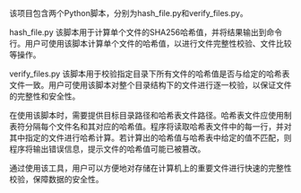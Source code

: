 该项目包含两个Python脚本，分别为hash_file.py和verify_files.py。


hash_file.py
该脚本用于计算单个文件的SHA256哈希值，并将结果输出到命令行。用户可使用该脚本计算单个文件的哈希值，以进行文件完整性校验、文件比较等操作。


verify_files.py
该脚本用于校验指定目录下所有文件的哈希值是否与给定的哈希表文件一致。用户可使用该脚本对整个目录结构下的文件进行逐一校验，以保证文件的完整性和安全性。


在使用该脚本时，需要提供目标目录路径和哈希表文件路径。哈希表文件应使用制表符分隔每个文件名和其对应的哈希值。程序将读取哈希表文件中的每一行，并对其中指定的文件进行哈希计算。若计算出的哈希值与哈希表中给定的值不匹配，则程序将输出错误信息，提示文件的哈希值可能已被篡改。


通过使用该工具，用户可以方便地对存储在计算机上的重要文件进行快速的完整性校验，保障数据的安全性。
